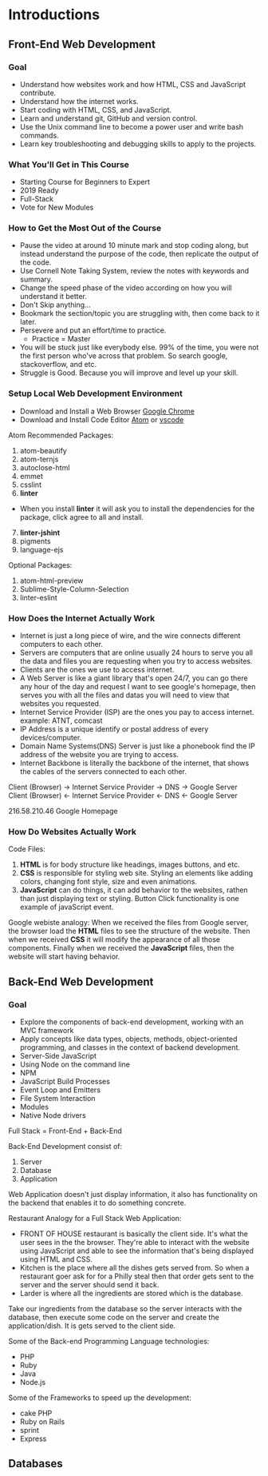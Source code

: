 # Introductions

## Front-End Web Development

### Goal

- Understand how websites work and how HTML, CSS and JavaScript contribute.
- Understand how the internet works.
- Start coding with HTML, CSS, and JavaScript.
- Learn and understand git, GitHub and version control.
- Use the Unix command line to become a power user and write bash commands.
- Learn key troubleshooting and debugging skills to apply to the projects.

### What You'll Get in This Course

- Starting Course for Beginners to Expert
- 2019 Ready
- Full-Stack
- Vote for New Modules

### How to Get the Most Out of the Course

- Pause the video at around 10 minute mark and stop coding along, but instead understand the purpose of the code, then replicate the output of the code.
- Use Cornell Note Taking System, review the notes with keywords and summary.
- Change the speed phase of the video according on how you will understand it better.
- Don't Skip anything...
- Bookmark the section/topic you are struggling with, then come back to it later.
- Persevere and put an effort/time to practice.
  - Practice = Master
- You will be stuck just like everybody else. 99% of the time, you were not the first person who've across that problem. So search google, stackoverflow, and etc.
- Struggle is Good. Because you will improve and level up your skill.

### Setup Local Web Development Environment

- Download and Install a Web Browser [Google Chrome](https://www.google.com/chrome/)
- Download and Install Code Editor [Atom](https://atom.io/) or [vscode](https://code.visualstudio.com/download)

Atom Recommended Packages:

1. atom-beautify
2. atom-ternjs
3. autoclose-html
4. emmet
5. csslint
6. **linter**
  - When you install **linter** it will ask you to install the dependencies for the package, click agree to all and install. 
7. **linter-jshint**
8. pigments
9. language-ejs

Optional Packages:

1.  atom-html-preview
2.  Sublime-Style-Column-Selection
3.  linter-eslint

### How Does the Internet Actually Work

- Internet is just a long piece of wire, and the wire connects different computers to each other.
- Servers are computers that are online usually 24 hours to serve  you all the data and files you are requesting when you try to access websites.
- Clients are the ones we use to access internet.
- A Web Server is like a giant library that's open 24/7, you can go there any hour of the day and request I want to see google's homepage, then serves you with all the files and datas you will need to view that websites you requested.
- Internet Service Provider (ISP) are the ones you pay to access internet. example: ATNT, comcast
- IP Address is a unique identify or postal address of every devices/computer.
- Domain Name Systems(DNS) Server is just like a phonebook find the IP address of the website you are trying to access.
- Internet Backbone is literally the backbone of the internet, that shows the cables of the servers connected to each other.

Client (Browser) -> Internet Service Provider -> DNS -> Google Server  
Client (Browser) <- Internet Service Provider <- DNS <- Google Server

216.58.210.46 Google Homepage

### How Do Websites Actually Work

Code Files:

1. **HTML** is for body structure like headings, images buttons, and etc.
2. **CSS** is responsible for styling web site. Styling an elements like adding colors, changing font style, size and even animations.
3. **JavaScript** can do things, it can add behavior to the websites, rathen than just displaying text or styling. Button Click functionality is one example of javaScript event.

Google webiste analogy: When we received the files from Google server, the browser load the **HTML** files to see the structure of the website. Then when we received **CSS** it will modify the appearance of all those components. Finally when we received the **JavaScript** files, then the website will start having behavior. 


## Back-End Web Development

### Goal

- Explore the components of back-end development, working with an MVC framework
- Apply concepts like data types, objects, methods, object-oriented programming, and classes in the context of backend development.
- Server-Side JavaScript
- Using Node on the command line
- NPM
- JavaScript Build Processes
- Event Loop and Emitters
- File System Interaction
- Modules
- Native Node drivers

Full Stack = Front-End + Back-End

Back-End Development consist of:

1. Server
2. Database
3. Application

Web Application doesn't just display information, it also has functionality on the backend that enables it to do something concrete.

Restaurant Analogy for a Full Stack Web Application:

- FRONT OF HOUSE restaurant is basically the client side. It's what the user sees in the the browser. They're able to interact with the website using JavaScript and able to see the information that's being displayed using HTML and CSS.
- Kitchen is the place where all the dishes gets served from. So when a restaurant goer ask for for a Philly steal then that order gets sent to the server and the server should send it back.
- Larder is where all the ingredients are stored which is the database.


Take our ingredients from the database so the server interacts with the database, then execute some code on the server and create the application/dish. It is gets served to the client side.

Some of the Back-end Programming Language technologies:

- PHP
- Ruby
- Java
- Node.js

Some of the Frameworks to speed up the development:

- cake PHP
- Ruby on Rails
- sprint
- Express 


## Databases